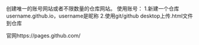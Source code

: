 创建唯一的账号网站或者不限数量的仓库网站。
使用账号：
1.新建一个仓库username.github.io，username是昵称
2.使用git/github desktop上传.html文件到仓库


官网https://pages.github.com/
